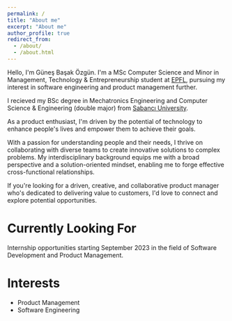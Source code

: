 ```yaml
---
permalink: /
title: "About me"
excerpt: "About me"
author_profile: true
redirect_from: 
  - /about/
  - /about.html
---
```


Hello, I'm Güneş Başak Özgün. I'm a MSc Computer Science and Minor in Management, Technology & Entrepreneurship student at [EPFL](https://www.epfl.ch/en/), pursuing my interest in software engineering and product management further. 

I recieved my BSc degree in Mechatronics Engineering and Computer Science & Engineering (double major) from [Sabancı University](https://www.sabanciuniv.edu/en/).

As a product enthusiast, I'm driven by the potential of technology to enhance people's lives and empower them to achieve their goals.

With a passion for understanding people and their needs, I thrive on collaborating with diverse teams to create innovative solutions to complex problems. My interdisciplinary background equips me with a broad perspective and a solution-oriented mindset, enabling me to forge effective cross-functional relationships.

If you're looking for a driven, creative, and collaborative product manager who's dedicated to delivering value to customers, I'd love to connect and explore potential opportunities.

Currently Looking For
======
Internship opportunities starting September 2023 in the field of Software Development and Product Management.

Interests
======
- Product Management
- Software Engineering
